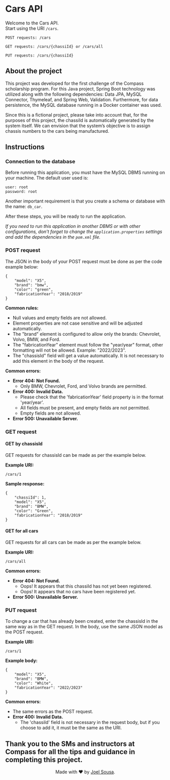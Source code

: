 # Cars API

Welcome to the Cars API.<br>
Start using the URI `/cars`.
```
POST requests: /cars

GET requests: /cars/{chassiId} or /cars/all

PUT requests: /cars/{chassiId}
```

## About the project

This project was developed for the first challenge of the Compass scholarship program. For this Java project, Spring Boot technology was utilized along with the following dependencies: Data JPA, MySQL Connector, Thymeleaf, and Spring Web, Validation. Furthermore, for data persistence, the MySQL database running in a Docker container was used.

Since this is a fictional project, please take into account that, for the purposes of this project, the chassiId is automatically generated by the system itself. We can envision that the system’s objective is to assign chassis numbers to the cars being manufactured.

## Instructions

### Connection to the database

Before running this application, you must have the MySQL DBMS running on your machine. The default user used is:

```
user: root
password: root
```

Another important requirement is that you create a schema or database with the name: `db_car`.

After these steps, you will be ready to run the application.

*If you need to run this application in another DBMS or with other configurations, don't forget to change the `application.properties` settings and add the dependencies in the `pom.xml` file.*

### POST request

The JSON in the body of your POST request must be done as per the code example below:

```
{
    "model": "X5",
    "brand": "bmw",
    "color": "green",
    "fabricationYear": "2018/2019"
}
```

**Common rules:**

- Null values and empty fields are not allowed.
- Element properties are not case sensitive and will be adjusted automatically.
- The "brand" element is configured to allow only the brands: Chevrolet, Volvo, BMW, and Ford.
- The "fabricationYear" element must follow the "year/year" format, other formatting will not be allowed. Example: "2022/2023".
- The "chassisId" field will get a value automatically. It is not necessary to add this element in the body of the request.

**Common errors:**

- **Error 404: Not Found.**
  - Only BMW, Chevrolet, Ford, and Volvo brands are permitted.
- **Error 400: Invalid Data.**
  - Please check that the 'fabricationYear' field property is in the format 'year/year'.
  - All fields must be present, and empty fields are not permitted.
  - Empty fields are not allowed.
- **Error 500: Unavailable Server.**

### GET request

#### GET by chassisId

GET requests for chassisId can be made as per the example below.

**Example URI:**

```
/cars/1
```

**Sample response:**

```
{
    "chassiId": 1,
    "model": "X5",
    "brand": "BMW",
    "color": "Green",
    "fabricationYear": "2018/2019"
}
```

#### GET for all cars

GET requests for all cars can be made as per the example below.

**Example URI:**

```
/cars/all
```

**Common errors:**

- **Error 404: Not Found.**
  - Oops! It appears that this chassiId has not yet been registered.
  - Oops! It appears that no cars have been registered yet.
- **Error 500: Unavailable Server.**

### PUT request

To change a car that has already been created, enter the chassisId in the same way as in the GET request. In the body, use the same JSON model as the POST request.

**Example URI:**

```
/cars/1
```

**Example body:**

```
{
    "model": "X5",
    "brand": "BMW",
    "color": "White",
    "fabricationYear": "2022/2023"
}
```

**Common errors:**

- The same errors as the POST request.
- **Error 400: Invalid Data.**
  - The 'chassiId' field is not necessary in the request body, but if you choose to add it, it must be the same as the URI.


Thank you to the SMs and instructors at Compass for all the tips and guidance in completing this project.
---

<p align="center">
Made with ❤️ by <a href="https://github.com/joellhss">Joel Sousa</a>.
</p>

